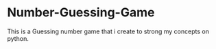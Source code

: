# Number-Guessing-Game

This is a Guessing number game that i create to strong my concepts on python.